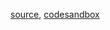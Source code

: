 [source](https://github.com/kossidts/react-stockcharts/blob/master/docs/lib/charts/CandleStickChartWithAnnotation.js), [codesandbox](https://codesandbox.io/s/github/rrag/react-stockcharts-examples2/tree/master/examples/CandleStickChartWithAnnotation)
